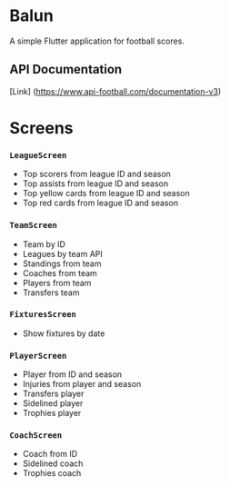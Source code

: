 # Balun

A simple Flutter application for football scores.

## API Documentation
[Link] (https://www.api-football.com/documentation-v3)

# Screens

### `LeagueScreen`

* Top scorers from league ID and season
* Top assists from league ID and season
* Top yellow cards from league ID and season
* Top red cards from league ID and season

### `TeamScreen`

* Team by ID
* Leagues by team API
* Standings from team
* Coaches from team
* Players from team
* Transfers team

### `FixturesScreen`

* Show fixtures by date

### `PlayerScreen`

* Player from ID and season
* Injuries from player and season
* Transfers player
* Sidelined player
* Trophies player

### `CoachScreen`

* Coach from ID
* Sidelined coach
* Trophies coach
